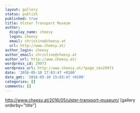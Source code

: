 ```yaml
---
layout: gallery
status: publish
published: true
title: Ulster Transport Museum
author:
  display_name: cheesy
  login: cheesy
  email: christine@cheesy.at
  url: http://www.cheesy.at/
author_login: cheesy
author_email: christine@cheesy.at
author_url: http://www.cheesy.at/
wordpress_id: 29973
wordpress_url: http://www.cheesy.at/?page_id=29973
date: '2016-05-10 17:03:47 +0100'
date_gmt: '2016-05-10 15:03:47 +0100'
categories: []
comments: []
---
```

http://www.cheesy.at/2016/05/ulster-transport-museum/
[gallery orderby="title"]
